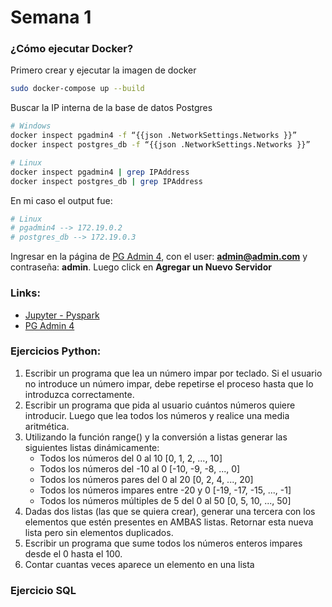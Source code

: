 # Semana 1

### ¿Cómo ejecutar Docker?

Primero crear y ejecutar la imagen de docker
```bash
sudo docker-compose up --build
```

Buscar la IP interna de la base de datos Postgres
```bash
# Windows
docker inspect pgadmin4 -f “{{json .NetworkSettings.Networks }}”
docker inspect postgres_db -f “{{json .NetworkSettings.Networks }}”

# Linux
docker inspect pgadmin4 | grep IPAddress
docker inspect postgres_db | grep IPAddress
```

En mi caso el output fue:
```bash
# Linux
# pgadmin4 --> 172.19.0.2
# postgres_db --> 172.19.0.3
```

Ingresar en la página de [PG Admin 4](http://127.0.0.1:10003/), con el user: **admin@admin.com** y contraseña: **admin**.
Luego click en **Agregar un Nuevo Servidor**


### Links:
- [Jupyter - Pyspark](http://127.0.0.1:8888/)
- [PG Admin 4](http://127.0.0.1:10003/)

### Ejercicios Python:
1. Escribir un programa que lea un número impar por teclado. Si el usuario no introduce un número impar, debe repetirse el proceso hasta que lo introduzca correctamente.
2. Escribir un programa que pida al usuario cuántos números quiere introducir. Luego que lea todos los números y realice una media aritmética.
3. Utilizando la función range() y la conversión a listas generar las siguientes listas dinámicamente:
    - Todos los números del 0 al 10 [0, 1, 2, ..., 10]
    - Todos los números del -10 al 0 [-10, -9, -8, ..., 0]
    - Todos los números pares del 0 al 20 [0, 2, 4, ..., 20]
    - Todos los números impares entre -20 y 0 [-19, -17, -15, ..., -1]
    - Todos los números múltiples de 5 del 0 al 50 [0, 5, 10, ..., 50]
4. Dadas dos listas (las que se quiera crear), generar una tercera con los elementos que estén presentes en AMBAS listas. Retornar esta nueva lista pero sin elementos duplicados.
5. Escribir un programa que sume todos los números enteros impares desde el 0 hasta el 100.
6. Contar cuantas veces aparece un elemento en una lista

### Ejercicio SQL